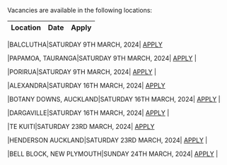 Vacancies are available in the following locations:

| Location | Date | Apply |
|---|---|---|

|BALCLUTHA|SATURDAY 9TH MARCH, 2024| [APPLY](mailto:tfaala@rgis.co.nz?subject=BALCLUTHA%20-%20SATURDAY%209TH%20MARCH)

|PAPAMOA, TAURANGA|SATURDAY 9TH MARCH, 2024| [APPLY](mailto:tfaala@rgis.co.nz?subject=PAPAMOA%20-%20SATURDAY%209TH%20MARCH) |

|PORIRUA|SATURDAY 9TH MARCH, 2024| [APPLY](mailto:tfaala@rgis.co.nz?subject=PORIRUA%20-%20SATURDAY%209TH%20MARCH) |

|ALEXANDRA|SATURDAY 16TH MARCH, 2024| [APPLY](mailto:tfaala@rgis.co.nz?subject=ALEXANDRA%20-%20SATURDAY%2016TH%20MARCH)

|BOTANY DOWNS, AUCKLAND|SATURDAY 16TH MARCH, 2024| [APPLY](mailto:tfaala@rgis.co.nz?subject=BOTANY%20-%20SATURDAY%2016TH%20MARCH) |

|DARGAVILLE|SATURDAY 16TH MARCH, 2024| [APPLY](mailto:tfaala@rgis.co.nz?subject=DARGAVILLE%20-%20SATURDAY%2016TH%20MARCH) |

|TE KUITI|SATURDAY 23RD MARCH, 2024| [APPLY](mailto:tfaala@rgis.co.nz?subject=TE%20KUITI%20-%20SATURDAY%2023RD%20MARCH)

|HENDERSON AUCKLAND|SATURDAY 23RD MARCH, 2024| [APPLY](mailto:tfaala@rgis.co.nz?subject=HENDERSON%20-%20SATURDAY%2023RD%20MARCH) |

|BELL BLOCK, NEW PLYMOUTH|SUNDAY 24TH MARCH, 2024| [APPLY](mailto:tfaala@rgis.co.nz?subject=BELL%20BLOCK%20-%20SUNDAY%2024TH%20MARCH) |
